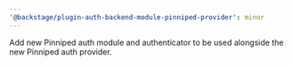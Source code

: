 ```yaml
---
'@backstage/plugin-auth-backend-module-pinniped-provider': minor
---
```


Add new Pinniped auth module and authenticator to be used alongside the new Pinniped auth provider.
